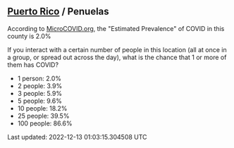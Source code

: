 
## [Puerto Rico](/united-states/puerto-rico) / Penuelas

According to [MicroCOVID.org](http://microcovid.org),
the "Estimated Prevalence" of COVID in this county is 2.0%

If you interact with a certain number of people in this location
(all at once in a group, or spread out across the day), what is the chance that
1 or more of them has COVID?

- 1 person: 2.0%
- 2 people: 3.9%
- 3 people: 5.9%
- 5 people: 9.6%
- 10 people: 18.2%
- 25 people: 39.5%
- 100 people: 86.6%

Last updated: 2022-12-13 01:03:15.304508 UTC
